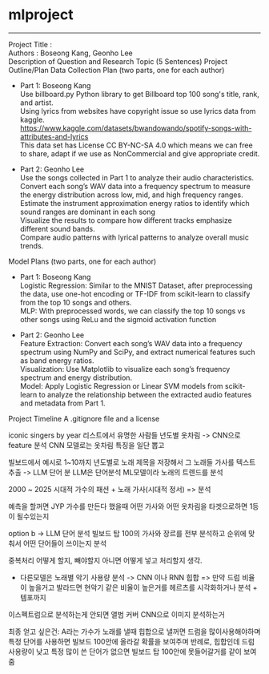 # mlproject
<hr>

Project Title : 
<br>
Authors : Boseong Kang, Geonho Lee
<br>
Description of Question and Research Topic (5 Sentences)
Project Outline/Plan
Data Collection Plan (two parts, one for each author)<br>
- Part 1: Boseong Kang <br>
Use billboard.py Python library to get Billboard top 100 song's title, rank, and artist. <br>
Using lyrics from websites have copyright issue so use lyrics data from kaggle. <br>
https://www.kaggle.com/datasets/bwandowando/spotify-songs-with-attributes-and-lyrics <br>
This data set has License CC BY-NC-SA 4.0 which means we can free to share, adapt if we use as NonCommercial and give appropriate credit. <br>

- Part 2: Geonho Lee <br>
Use the songs collected in Part 1 to analyze their audio characteristics. <br>
Convert each song’s WAV data into a frequency spectrum to measure the energy distribution across low, mid, and high frequency ranges. <br>
Estimate the instrument approximation energy ratios to identify which sound ranges are dominant in each song <br>
Visualize the results to compare how different tracks emphasize different sound bands. <br>
Compare audio patterns with lyrical patterns to analyze overall music trends. <br>

Model Plans (two parts, one for each author) <br>
- Part 1: Boseong Kang <br>
Logistic Regression: Similar to the MNIST Dataset, after preprocessing the data, use one-hot encoding or TF-IDF from scikit-learn to classify from the top 10 songs and others. <br>
MLP: With preprocessed words, we can classify the top 10 songs vs other songs using ReLu and the sigmoid activation function

- Part 2: Geonho Lee <br>
Feature Extraction: Convert each song’s WAV data into a frequency spectrum using NumPy and SciPy, and extract numerical features such as band energy ratios. <br>
Visualization: Use Matplotlib to visualize each song’s frequency spectrum and energy distribution. <br>
Model: Apply Logistic Regression or Linear SVM models from scikit-learn to analyze the relationship between the extracted audio features and metadata from Part 1. <br>

Project Timeline
A .gitignore file and a license

iconic singers by year 리스트에서 유명한 사람들 년도별 옷차림 -> CNN으로 feature 분석
CNN 모델로는 옷차림 특징을 일단 뽑고

빌보드에서 예시로 1~10까지 년도별로 노래 제목을 저장해서 그 노래들 가사를 텍스트 추출 -> LLM 단어 분
LLM은 단어분석 ML모델이라 노래의 트렌드를 분석

2000 ~ 2025 시대적 가수의 패션 + 노래 가사(시대적 정서) => 분석

예측을 할꺼면 JYP 가수를 만든다 했을때 어떤 가사와 어떤 옷차림을 타겟으로하면 1등이 될수있는지

option b -> LLM 단어 분석 
빌보드 탑 100의 가사와 장르를 전부 분석하고 순위에 맞춰서 어떤 단어들이 쓰이는지 분석

중복처리 어떻게 할지, 빼야할지 아니면 어떻게 넣고 처리할지 생각. 

+ 다른모델은 노래별 악기 사용량 분석 -> CNN 이나 RNN 
힙합 => 만약 드럼 비율이 높을거고 
발라드면 현악기 같은 비율이 높은거를 헤르츠를 시각화하거나 분석 + 템포까지 

이스펙트럼으로 분석하는게 안되면 
앨범 커버 CNN으로 이미지 분석하는거 


최종 얻고 싶은건:
A라는 가수가 노래를 낼때 힙합으로 낼꺼면 드럼을 많이사용해야하며 특정 단어를 사용하면 빌보드 100안에 올라갈 확률을 보여주며 
반례로, 힙합인데 드럼 사용량이 낮고 특정 많이 쓴 단어가 없으면 빌보드 탑 100안에 못들어갈거를 같이 보여줌 

